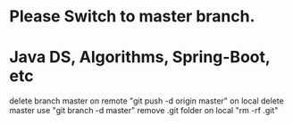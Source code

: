 # Please Switch to master branch.

# Java DS, Algorithms, Spring-Boot, etc

delete branch master on remote "git push -d origin master" on local delete master use "git branch -d master"
remove .git folder on local "rm -rf .git" 


